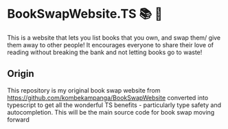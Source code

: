 # BookSwapWebsite.TS 📚 🔄
This is a website that lets you list books that you own, and swap them/ give them away to other people! It encourages everyone to share their love of reading without breaking the bank and not letting books go to waste! 

## Origin
This repository is my original book swap website from https://github.com/kombekampanga/BookSwapWebsite converted into typescript to get all the wonderful TS benefits - particularly type safety and autocompletion. This will be the main source code for book swap moving forward
